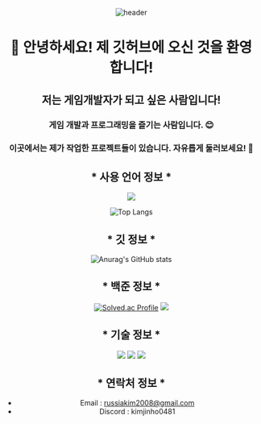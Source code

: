 <div align="center">
  
![header](https://capsule-render.vercel.app/api?type=waving&text=&fontAlign=70&stroke=FFFFFF&strokeWidth=3&fontColor=white&height=200)

# 👋 안녕하세요! 제 깃허브에 오신 것을 환영합니다!
## 저는 게임개발자가 되고 싶은 사람입니다!
### 게임 개발과 프로그래밍을 즐기는 사람입니다. 😊
### 이곳에서는 제가 작업한 프로젝트들이 있습니다. 자유롭게 둘러보세요! 🚀

## * 사용 언어 정보 *
<img src="https://img.shields.io/badge/C%23-239120?style=for-the-badge&logo=csharp&logoColor=white"/>

![Top Langs](https://github-readme-stats.vercel.app/api/top-langs/?username=kim-jinho1)  
## * 깃 정보 *
![Anurag's GitHub stats](https://github-readme-stats.vercel.app/api?username=kim-jinho1&show_icons=true&theme=radical)  
## * 백준 정보 *
[![Solved.ac Profile](http://mazassumnida.wtf/api/v2/generate_badge?boj=kimjinho)](https://solved.ac/kimjinho/)
<img src="http://mazandi.herokuapp.com/api?handle=kimjinho&theme=cold"/>

## * 기술 정보 * 
<img src="https://img.shields.io/badge/Unity-100000?style=for-the-badge&logo=unity&logoColor=white"/>  
<img src="https://img.shields.io/badge/C%23-239120?style=for-the-badge&logo=csharp&logoColor=white"/>  
<img src="https://img.shields.io/badge/Git-F05032?style=for-the-badge&logo=git&logoColor=white"/>

## * 연락처 정보 *
- Email : russiakim2008@gmail.com
- Discord : kimjinho0481

</div>
